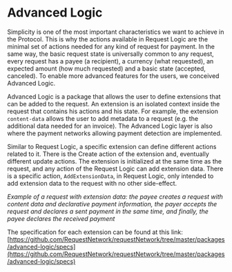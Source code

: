 # Advanced Logic

Simplicity is one of the most important characteristics we want to achieve in the Protocol. This is why the actions available in Request Logic are the minimal set of actions needed for any kind of request for payment. In the same way, the basic request state is universally common to any request, every request has a payee (a recipient), a currency (what requested), an expected amount (how much requested) and a basic state (accepted, canceled). To enable more advanced features for the users, we conceived Advanced Logic.

Advanced Logic is a package that allows the user to define extensions that can be added to the request. An extension is an isolated context inside the request that contains his actions and his state. For example, the extension `content-data` allows the user to add metadata to a request (e.g. the additional data needed for an invoice). The Advanced Logic layer is also where the payment networks allowing payment detection are implemented.

Similar to Request Logic, a specific extension can define different actions related to it. There is the Create action of the extension and, eventually different update actions. The extension is initialized at the same time as the request, and any action of the Request Logic can add extension data. There is a specific action, `AddExtensionData`, in Request Logic, only intended to add extension data to the request with no other side-effect.

&#x20;_Example of a request with extension data: the payee creates a request with content data and declarative payment information, the payer accepts the request and declares a sent payment in the same time, and finally, the payee declares the received payment_

The specification for each extension can be found at this link: [https://github.com/RequestNetwork/requestNetwork/tree/master/packages/advanced-logic/specs](https://github.com/RequestNetwork/requestNetwork/tree/master/packages/advanced-logic/specs)

